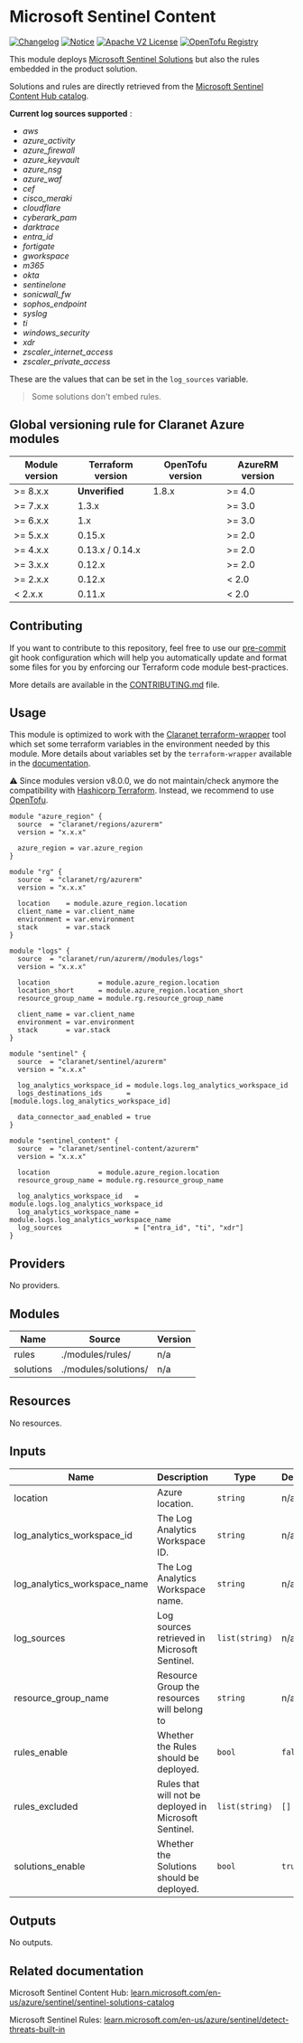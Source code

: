 # Microsoft Sentinel Content
[![Changelog](https://img.shields.io/badge/changelog-release-green.svg)](CHANGELOG.md) [![Notice](https://img.shields.io/badge/notice-copyright-blue.svg)](NOTICE) [![Apache V2 License](https://img.shields.io/badge/license-Apache%20V2-orange.svg)](LICENSE) [![OpenTofu Registry](https://img.shields.io/badge/opentofu-registry-yellow.svg)](https://search.opentofu.org/module/claranet/sentinel-content/azurerm/)

This module deploys [Microsoft Sentinel Solutions](https://learn.microsoft.com/en-us/azure/sentinel/sentinel-solutions) but also the rules embedded in the product solution.

Solutions and rules are directly retrieved from the [Microsoft Sentinel Content Hub catalog](https://learn.microsoft.com/en-us/azure/sentinel/sentinel-solutions-catalog).


__Current log sources supported__ :
- _aws_
- _azure\_activity_
- _azure\_firewall_
- _azure\_keyvault_
- _azure\_nsg_
- _azure\_waf_
- _cef_
- _cisco\_meraki_
- _cloudflare_
- _cyberark\_pam_
- _darktrace_
- _entra\_id_
- _fortigate_
- _gworkspace_
- _m365_
- _okta_
- _sentinelone_
- _sonicwall\_fw_
- _sophos\_endpoint_
- _syslog_
- _ti_
- _windows\_security_
- _xdr_
- _zscaler\_internet\_access_
- _zscaler\_private\_access_

These are the values that can be set in the `log_sources` variable.

> Some solutions don't embed rules.

<!-- BEGIN_TF_DOCS -->
## Global versioning rule for Claranet Azure modules

| Module version | Terraform version | OpenTofu version | AzureRM version |
| -------------- | ----------------- | ---------------- | --------------- |
| >= 8.x.x       | **Unverified**    | 1.8.x            | >= 4.0          |
| >= 7.x.x       | 1.3.x             |                  | >= 3.0          |
| >= 6.x.x       | 1.x               |                  | >= 3.0          |
| >= 5.x.x       | 0.15.x            |                  | >= 2.0          |
| >= 4.x.x       | 0.13.x / 0.14.x   |                  | >= 2.0          |
| >= 3.x.x       | 0.12.x            |                  | >= 2.0          |
| >= 2.x.x       | 0.12.x            |                  | < 2.0           |
| <  2.x.x       | 0.11.x            |                  | < 2.0           |

## Contributing

If you want to contribute to this repository, feel free to use our [pre-commit](https://pre-commit.com/) git hook configuration
which will help you automatically update and format some files for you by enforcing our Terraform code module best-practices.

More details are available in the [CONTRIBUTING.md](./CONTRIBUTING.md#pull-request-process) file.

## Usage

This module is optimized to work with the [Claranet terraform-wrapper](https://github.com/claranet/terraform-wrapper) tool
which set some terraform variables in the environment needed by this module.
More details about variables set by the `terraform-wrapper` available in the [documentation](https://github.com/claranet/terraform-wrapper#environment).

⚠️ Since modules version v8.0.0, we do not maintain/check anymore the compatibility with
[Hashicorp Terraform](https://github.com/hashicorp/terraform/). Instead, we recommend to use [OpenTofu](https://github.com/opentofu/opentofu/).

```hcl
module "azure_region" {
  source  = "claranet/regions/azurerm"
  version = "x.x.x"

  azure_region = var.azure_region
}

module "rg" {
  source  = "claranet/rg/azurerm"
  version = "x.x.x"

  location    = module.azure_region.location
  client_name = var.client_name
  environment = var.environment
  stack       = var.stack
}

module "logs" {
  source  = "claranet/run/azurerm//modules/logs"
  version = "x.x.x"

  location            = module.azure_region.location
  location_short      = module.azure_region.location_short
  resource_group_name = module.rg.resource_group_name

  client_name = var.client_name
  environment = var.environment
  stack       = var.stack
}

module "sentinel" {
  source  = "claranet/sentinel/azurerm"
  version = "x.x.x"

  log_analytics_workspace_id = module.logs.log_analytics_workspace_id
  logs_destinations_ids      = [module.logs.log_analytics_workspace_id]

  data_connector_aad_enabled = true
}

module "sentinel_content" {
  source  = "claranet/sentinel-content/azurerm"
  version = "x.x.x"

  location            = module.azure_region.location
  resource_group_name = module.rg.resource_group_name

  log_analytics_workspace_id   = module.logs.log_analytics_workspace_id
  log_analytics_workspace_name = module.logs.log_analytics_workspace_name
  log_sources                  = ["entra_id", "ti", "xdr"]
}
```

## Providers

No providers.

## Modules

| Name | Source | Version |
|------|--------|---------|
| rules | ./modules/rules/ | n/a |
| solutions | ./modules/solutions/ | n/a |

## Resources

No resources.

## Inputs

| Name | Description | Type | Default | Required |
|------|-------------|------|---------|:--------:|
| location | Azure location. | `string` | n/a | yes |
| log\_analytics\_workspace\_id | The Log Analytics Workspace ID. | `string` | n/a | yes |
| log\_analytics\_workspace\_name | The Log Analytics Workspace name. | `string` | n/a | yes |
| log\_sources | Log sources retrieved in Microsoft Sentinel. | `list(string)` | n/a | yes |
| resource\_group\_name | Resource Group the resources will belong to | `string` | n/a | yes |
| rules\_enable | Whether the Rules should be deployed. | `bool` | `false` | no |
| rules\_excluded | Rules that will not be deployed in Microsoft Sentinel. | `list(string)` | `[]` | no |
| solutions\_enable | Whether the Solutions should be deployed. | `bool` | `true` | no |

## Outputs

No outputs.
<!-- END_TF_DOCS -->

## Related documentation

Microsoft Sentinel Content Hub: [learn.microsoft.com/en-us/azure/sentinel/sentinel-solutions-catalog](https://learn.microsoft.com/en-us/azure/sentinel/sentinel-solutions-catalog)

Microsoft Sentinel Rules: [learn.microsoft.com/en-us/azure/sentinel/detect-threats-built-in](https://learn.microsoft.com/en-us/azure/sentinel/detect-threats-built-in)
